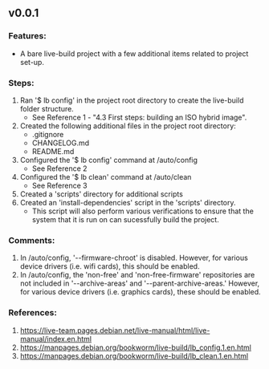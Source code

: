 ## v0.0.1
### Features:
- A bare live-build project with a few additional items related to project set-up.

### Steps:
1. Ran '$ lb config' in the project root directory to create the live-build folder structure.
    - See Reference 1 - "4.3 First steps: building an ISO hybrid image".
2. Created the following additional files in the project root directory:
    - .gitignore
    - CHANGELOG.md
    - README.md
3. Configured the '$ lb config' command at /auto/config
    - See Reference 2
4. Configured the '$ lb clean' command at /auto/clean
    - See Reference 3
5. Created a 'scripts' directory for additional scripts
6. Created an 'install-dependencies' script in the 'scripts' directory.
    - This script will also perform various verifications to ensure that the system that it is run on can sucessfully build the project.

### Comments:
1. In /auto/config, '--firmware-chroot' is disabled. However, for various device drivers (i.e. wifi cards), this should be enabled.
2. In /auto/config, the 'non-free' and 'non-free-firmware' repositories are not included in '--archive-areas' and '--parent-archive-areas.' However, for various device drivers (i.e. graphics cards), these should be enabled.

### References:
1. https://live-team.pages.debian.net/live-manual/html/live-manual/index.en.html
2. https://manpages.debian.org/bookworm/live-build/lb_config.1.en.html
3. https://manpages.debian.org/bookworm/live-build/lb_clean.1.en.html

